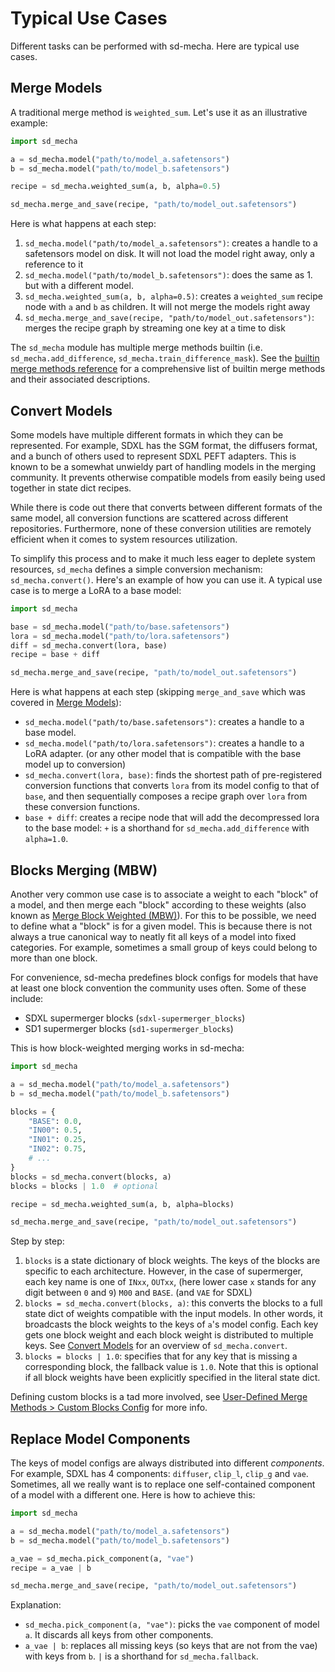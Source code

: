 # Typical Use Cases

Different tasks can be performed with sd-mecha. Here are typical use cases.

## Merge Models

A traditional merge method is `weighted_sum`. Let's use it as an illustrative example:

```python
import sd_mecha

a = sd_mecha.model("path/to/model_a.safetensors")
b = sd_mecha.model("path/to/model_b.safetensors")

recipe = sd_mecha.weighted_sum(a, b, alpha=0.5)

sd_mecha.merge_and_save(recipe, "path/to/model_out.safetensors")
```

Here is what happens at each step:

1. `sd_mecha.model("path/to/model_a.safetensors")`: creates a handle to a safetensors model on disk. It will not load the model right away, only a reference to it
2. `sd_mecha.model("path/to/model_b.safetensors")`: does the same as 1. but with a different model.
3. `sd_mecha.weighted_sum(a, b, alpha=0.5)`: creates a `weighted_sum` recipe node with `a` and `b` as children. It will not merge the models right away
4. `sd_mecha.merge_and_save(recipe, "path/to/model_out.safetensors")`: merges the recipe graph by streaming one key at a time to disk

The `sd_mecha` module has multiple merge methods builtin (i.e. `sd_mecha.add_difference`, `sd_mecha.train_difference_mask`).
See the [builtin merge methods reference](todo) for a comprehensive list of builtin merge methods and their associated descriptions.

## Convert Models

Some models have multiple different formats in which they can be represented.
For example, SDXL has the SGM format, the diffusers format, and a bunch of others used to represent SDXL PEFT adapters.
This is known to be a somewhat unwieldy part of handling models in the merging community.
It prevents otherwise compatible models from easily being used together in state dict recipes.

While there is code out there that converts between different formats of the same model, all conversion functions are scattered across different repositories.
Furthermore, none of these conversion utilities are remotely efficient when it comes to system resources utilization.

To simplify this process and to make it much less eager to deplete system resources, `sd_mecha` defines a simple conversion mechanism: `sd_mecha.convert()`.
Here's an example of how you can use it. A typical use case is to merge a LoRA to a base model:

```python
import sd_mecha

base = sd_mecha.model("path/to/base.safetensors")
lora = sd_mecha.model("path/to/lora.safetensors")
diff = sd_mecha.convert(lora, base)
recipe = base + diff

sd_mecha.merge_and_save(recipe, "path/to/model_out.safetensors")
```

Here is what happens at each step (skipping `merge_and_save` which was covered in [Merge Models](#merge-models)):

- `sd_mecha.model("path/to/base.safetensors")`: creates a handle to a base model.
- `sd_mecha.model("path/to/lora.safetensors")`: creates a handle to a LoRA adapter. (or any other model that is compatible with the base model up to conversion)
- `sd_mecha.convert(lora, base)`: finds the shortest path of pre-registered conversion functions that converts `lora` from its model config to that of `base`, and then sequentially composes a recipe graph over `lora` from these conversion functions.
- `base + diff`: creates a recipe node that will add the decompressed lora to the base model: `+` is a shorthand for `sd_mecha.add_difference` with `alpha=1.0`.

## Blocks Merging (MBW)

Another very common use case is to associate a weight to each "block" of a model, and then merge each "block" according to these weights (also known as [Merge Block Weighted (MBW)](https://note.com/kohya_ss/n/n9a485a066d5b)).
For this to be possible, we need to define what a "block" is for a given model.
This is because there is not always a true canonical way to neatly fit all keys of a model into fixed categories.
For example, sometimes a small group of keys could belong to more than one block.

For convenience, sd-mecha predefines block configs for models that have at least one block convention the community uses often.
Some of these include:

- SDXL supermerger blocks (`sdxl-supermerger_blocks`)
- SD1 supermerger blocks (`sd1-supermerger_blocks`)

This is how block-weighted merging works in sd-mecha:

```python
import sd_mecha

a = sd_mecha.model("path/to/model_a.safetensors")
b = sd_mecha.model("path/to/model_b.safetensors")

blocks = {
    "BASE": 0.0,
    "IN00": 0.5,
    "IN01": 0.25,
    "IN02": 0.75,
    # ...
}
blocks = sd_mecha.convert(blocks, a)
blocks = blocks | 1.0  # optional

recipe = sd_mecha.weighted_sum(a, b, alpha=blocks)

sd_mecha.merge_and_save(recipe, "path/to/model_out.safetensors")
```

Step by step:

1. `blocks` is a state dictionary of block weights.
The keys of the blocks are specific to each architecture.
However, in the case of supermerger, each key name is one of `INxx`, `OUTxx`, (here lower case `x` stands for any digit between `0` and `9`) `M00` and `BASE`. (and `VAE` for SDXL)
2. `blocks = sd_mecha.convert(blocks, a)`: this converts the blocks to a full state dict of weights compatible with the input models.
In other words, it broadcasts the block weights to the keys of `a`'s model config. Each key gets one block weight and each block weight is distributed to multiple keys.
See [Convert Models](#convert-models) for an overview of `sd_mecha.convert`.
3. `blocks = blocks | 1.0`: specifies that for any key that is missing a corresponding block, the fallback value is `1.0`.
Note that this is optional if all block weights have been explicitly specified in the literal state dict.

Defining custom blocks is a tad more involved, see [User-Defined Merge Methods > Custom Blocks Config](2-user-defined-merge-methods.md#custom-blocks-config) for more info.

## Replace Model Components

The keys of model configs are always distributed into different *components*. For example, SDXL has 4 components: `diffuser`, `clip_l`, `clip_g` and `vae`.
Sometimes, all we really want is to replace one self-contained component of a model with a different one. Here is how to achieve this:

```python
import sd_mecha

a = sd_mecha.model("path/to/model_a.safetensors")
b = sd_mecha.model("path/to/model_b.safetensors")

a_vae = sd_mecha.pick_component(a, "vae")
recipe = a_vae | b

sd_mecha.merge_and_save(recipe, "path/to/model_out.safetensors")
```

Explanation:

- `sd_mecha.pick_component(a, "vae")`: picks the `vae` component of model `a`. It discards all keys from other components.
- `a_vae | b`: replaces all missing keys (so keys that are not from the vae) with keys from `b`. `|` is a shorthand for `sd_mecha.fallback`.
